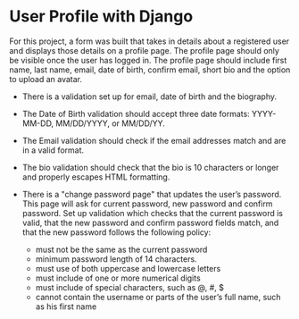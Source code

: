 # User Profile with Django
For this project, a form was built that takes in details about a registered user and displays those details on a profile page. 
The profile page should only be visible once the user has logged in.
The profile page should include first name, last name, email, date of birth, confirm email, short bio and the option to upload an avatar.

* There is a validation set up for email, date of birth and the biography. 
* The Date of Birth validation should accept three date formats: YYYY-MM-DD, MM/DD/YYYY, or MM/DD/YY. 
* The Email validation should check if the email addresses match and are in a valid format. 
* The bio validation should check that the bio is 10 characters or longer and properly escapes HTML formatting.
* There is a "change password page" that updates the user’s password. This page will ask for current password, new password and confirm password. Set up validation which checks that the current password is valid, that the new password and confirm password fields match, and that the new password follows the following policy:

  * must not be the same as the current password
  * minimum password length of 14 characters.
  * must use of both uppercase and lowercase letters
  * must include of one or more numerical digits
  * must include of special characters, such as @, #, $
  * cannot contain the username or parts of the user’s full name, such as his first name
